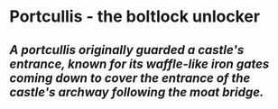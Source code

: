# Portcullis - the boltlock unlocker

*A portcullis originally guarded a castle's entrance, known for its waffle-like iron gates coming down to cover the entrance of the castle's archway following the moat bridge.*
-

